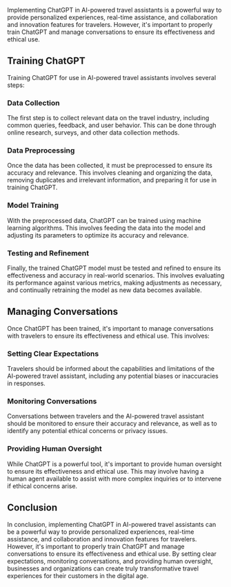 
Implementing ChatGPT in AI-powered travel assistants is a powerful way to provide personalized experiences, real-time assistance, and collaboration and innovation features for travelers. However, it's important to properly train ChatGPT and manage conversations to ensure its effectiveness and ethical use.

Training ChatGPT
----------------

Training ChatGPT for use in AI-powered travel assistants involves several steps:

### Data Collection

The first step is to collect relevant data on the travel industry, including common queries, feedback, and user behavior. This can be done through online research, surveys, and other data collection methods.

### Data Preprocessing

Once the data has been collected, it must be preprocessed to ensure its accuracy and relevance. This involves cleaning and organizing the data, removing duplicates and irrelevant information, and preparing it for use in training ChatGPT.

### Model Training

With the preprocessed data, ChatGPT can be trained using machine learning algorithms. This involves feeding the data into the model and adjusting its parameters to optimize its accuracy and relevance.

### Testing and Refinement

Finally, the trained ChatGPT model must be tested and refined to ensure its effectiveness and accuracy in real-world scenarios. This involves evaluating its performance against various metrics, making adjustments as necessary, and continually retraining the model as new data becomes available.

Managing Conversations
----------------------

Once ChatGPT has been trained, it's important to manage conversations with travelers to ensure its effectiveness and ethical use. This involves:

### Setting Clear Expectations

Travelers should be informed about the capabilities and limitations of the AI-powered travel assistant, including any potential biases or inaccuracies in responses.

### Monitoring Conversations

Conversations between travelers and the AI-powered travel assistant should be monitored to ensure their accuracy and relevance, as well as to identify any potential ethical concerns or privacy issues.

### Providing Human Oversight

While ChatGPT is a powerful tool, it's important to provide human oversight to ensure its effectiveness and ethical use. This may involve having a human agent available to assist with more complex inquiries or to intervene if ethical concerns arise.

Conclusion
----------

In conclusion, implementing ChatGPT in AI-powered travel assistants can be a powerful way to provide personalized experiences, real-time assistance, and collaboration and innovation features for travelers. However, it's important to properly train ChatGPT and manage conversations to ensure its effectiveness and ethical use. By setting clear expectations, monitoring conversations, and providing human oversight, businesses and organizations can create truly transformative travel experiences for their customers in the digital age.
